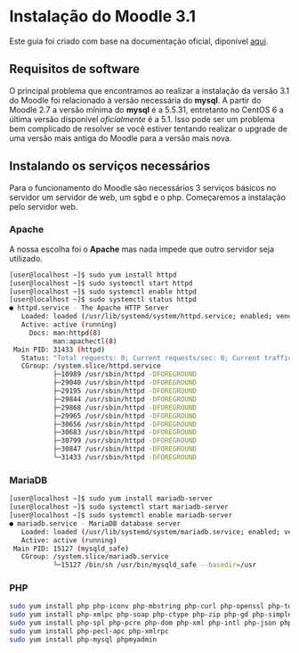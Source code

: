 # Instalação do Moodle 3.1

Este guia foi criado com base na documentação oficial, diponível [aqui](https://docs.moodle.org/31/en/Installing_Moodle).

## Requisitos de software

O principal problema que encontramos ao realizar a instalação da versão 3.1 do Moodle foi
relacionado à versão necessária do **mysql**. A partir do Moodle 2.7 a versão mínima do **mysql**
é a 5.5.31, entretanto no CentOS 6 a última versão disponível *oficialmente* é a 5.1. Isso pode ser
um problema bem complicado de resolver se você estiver tentando realizar o upgrade de uma versão
mais antiga do Moodle para a versão mais nova.

## Instalando os serviços necessários

Para o funcionamento do Moodle são necessários 3 serviços básicos no servidor um servidor de web,
um sgbd e o php. Começaremos a instalação pelo servidor web.

### Apache

A nossa escolha foi o **Apache** mas nada impede que outro servidor seja utilizado.

```sh
[user@localhost ~]$ sudo yum install httpd
[user@localhost ~]$ sudo systemctl start httpd
[user@localhost ~]$ sudo systemctl enable httpd
[user@localhost ~]$ sudo systemctl status httpd
● httpd.service - The Apache HTTP Server
   Loaded: loaded (/usr/lib/systemd/system/httpd.service; enabled; vendor preset: disabled)
   Active: active (running)
     Docs: man:httpd(8)
           man:apachectl(8)
 Main PID: 31433 (httpd)
   Status: "Total requests: 0; Current requests/sec: 0; Current traffic:   0 B/sec"
   CGroup: /system.slice/httpd.service
           ├─10989 /usr/sbin/httpd -DFOREGROUND
           ├─29040 /usr/sbin/httpd -DFOREGROUND
           ├─29195 /usr/sbin/httpd -DFOREGROUND
           ├─29844 /usr/sbin/httpd -DFOREGROUND
           ├─29868 /usr/sbin/httpd -DFOREGROUND
           ├─29965 /usr/sbin/httpd -DFOREGROUND
           ├─30656 /usr/sbin/httpd -DFOREGROUND
           ├─30683 /usr/sbin/httpd -DFOREGROUND
           ├─30799 /usr/sbin/httpd -DFOREGROUND
           ├─30847 /usr/sbin/httpd -DFOREGROUND
           └─31433 /usr/sbin/httpd -DFOREGROUND

```

### MariaDB

```sh
[user@localhost ~]$ sudo yum install mariadb-server
[user@localhost ~]$ sudo systemctl start mariadb-server
[user@localhost ~]$ sudo systemctl enable mariadb-server
● mariadb.service - MariaDB database server
   Loaded: loaded (/usr/lib/systemd/system/mariadb.service; enabled; vendor preset: disabled)
   Active: active (running)
 Main PID: 15127 (mysqld_safe)
   CGroup: /system.slice/mariadb.service
           └─15127 /bin/sh /usr/bin/mysqld_safe --basedir=/usr
```

### PHP
```sh
sudo yum install php php-iconv php-mbstring php-curl php-openssl php-tokenizer
sudo yum install php-xmlpc php-soap php-ctype php-zip php-gd php-simplexml
sudo yum install php-spl php-pcre php-dom php-xml php-intl php-json php-ldap
sudo yum install php-pecl-apc php-xmlrpc
sudo yum install php-mysql phpmyadmin
```

